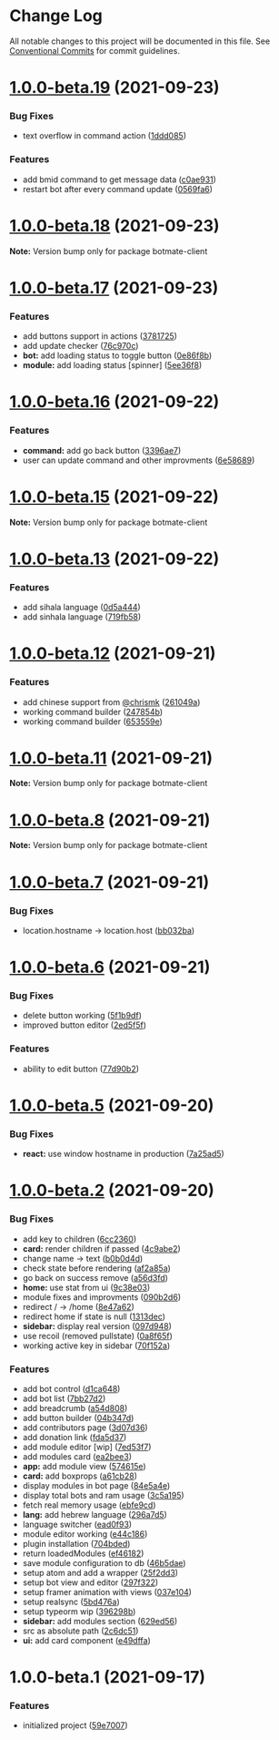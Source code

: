 # Change Log

All notable changes to this project will be documented in this file.
See [Conventional Commits](https://conventionalcommits.org) for commit guidelines.

# [1.0.0-beta.19](https://github.com/botmate/botmate/compare/v1.0.0-beta.18...v1.0.0-beta.19) (2021-09-23)


### Bug Fixes

* text overflow in command action ([1ddd085](https://github.com/botmate/botmate/commit/1ddd085e6ca62e4e0b90ebe82fe67d5ae72cc3a4))


### Features

* add bmid command to get message data ([c0ae931](https://github.com/botmate/botmate/commit/c0ae93152763f0d4d6a31e4b8417856c807d3776))
* restart bot after every command update ([0569fa6](https://github.com/botmate/botmate/commit/0569fa650f4cc15b78d27d51e84aa28fcb9d5ba4))





# [1.0.0-beta.18](https://github.com/botmate/botmate/compare/v1.0.0-beta.17...v1.0.0-beta.18) (2021-09-23)

**Note:** Version bump only for package botmate-client





# [1.0.0-beta.17](https://github.com/botmate/botmate/compare/v1.0.0-beta.16...v1.0.0-beta.17) (2021-09-23)


### Features

* add buttons support in actions ([3781725](https://github.com/botmate/botmate/commit/3781725f1421b904499ddc75c938bacd6d7cda0f))
* add update checker ([76c970c](https://github.com/botmate/botmate/commit/76c970c66ef288431f585706178d78ccb1395705))
* **bot:** add loading status to toggle button ([0e86f8b](https://github.com/botmate/botmate/commit/0e86f8bf5dc2a3ee572ab5905ea58f41cb88afeb))
* **module:** add loading status [spinner] ([5ee36f8](https://github.com/botmate/botmate/commit/5ee36f835f70e2e08ed34a3fc80f658beda8be24))





# [1.0.0-beta.16](https://github.com/botmate/botmate/compare/v1.0.0-beta.15...v1.0.0-beta.16) (2021-09-22)


### Features

* **command:** add go back button ([3396ae7](https://github.com/botmate/botmate/commit/3396ae7d0c5ba677282d644dd0b312402b59691b))
* user can update command and other improvments ([6e58689](https://github.com/botmate/botmate/commit/6e58689bf38c5e0b341e7552535bba62a6acac46))





# [1.0.0-beta.15](https://github.com/botmate/botmate/compare/v1.0.0-beta.14...v1.0.0-beta.15) (2021-09-22)

**Note:** Version bump only for package botmate-client





# [1.0.0-beta.13](https://github.com/botmate/botmate/compare/v1.0.0-beta.12...v1.0.0-beta.13) (2021-09-22)


### Features

* add sihala language ([0d5a444](https://github.com/botmate/botmate/commit/0d5a44479b35d51ce2ad45bc2e6f820cc6fc2ab5))
* add sinhala language ([719fb58](https://github.com/botmate/botmate/commit/719fb588d51e2336ca56d9ca570b8162c1be1161))





# [1.0.0-beta.12](https://github.com/botmate/botmate/compare/v1.0.0-beta.11...v1.0.0-beta.12) (2021-09-21)


### Features

* add chinese support from [@chrismk](https://github.com/chrismk) ([261049a](https://github.com/botmate/botmate/commit/261049a6d67e211a10fc8d8e4258505bcd545430))
* working command builder ([247854b](https://github.com/botmate/botmate/commit/247854b24e5510ac20b20c0303e360d62524201f))
* working command builder ([653559e](https://github.com/botmate/botmate/commit/653559e890261280c5ee103723c143fe22dea38e))





# [1.0.0-beta.11](https://github.com/botmate/botmate/compare/v1.0.0-beta.10...v1.0.0-beta.11) (2021-09-21)

**Note:** Version bump only for package botmate-client





# [1.0.0-beta.8](https://github.com/botmate/botmate/compare/v1.0.0-beta.7...v1.0.0-beta.8) (2021-09-21)

**Note:** Version bump only for package botmate-client





# [1.0.0-beta.7](https://github.com/botmate/botmate/compare/v1.0.0-beta.6...v1.0.0-beta.7) (2021-09-21)


### Bug Fixes

* 	location.hostname -> location.host ([bb032ba](https://github.com/botmate/botmate/commit/bb032bac0fe430a62dd75ebe963bee134f3ea832))





# [1.0.0-beta.6](https://github.com/botmate/botmate/compare/v1.0.0-beta.5...v1.0.0-beta.6) (2021-09-21)


### Bug Fixes

* delete button working ([5f1b9df](https://github.com/botmate/botmate/commit/5f1b9dfc344c235095bef17fed0d7bce318f1205))
* improved button editor ([2ed5f5f](https://github.com/botmate/botmate/commit/2ed5f5f5a156b5296930450528f35e99270300fb))


### Features

* ability to edit button ([77d90b2](https://github.com/botmate/botmate/commit/77d90b27697c7f98265981c0d9366fa1626b52b8))





# [1.0.0-beta.5](https://github.com/botmate/botmate/compare/v1.0.0-beta.3...v1.0.0-beta.5) (2021-09-20)


### Bug Fixes

* **react:** use window hostname in production ([7a25ad5](https://github.com/botmate/botmate/commit/7a25ad599b11c382d7dc4373ad29094a7da5296e))





# [1.0.0-beta.2](https://github.com/botmate/botmate/compare/v1.0.0-beta.1...v1.0.0-beta.2) (2021-09-20)


### Bug Fixes

* add key to children ([6cc2360](https://github.com/botmate/botmate/commit/6cc2360f3effee9f9887291d2b8f3b5903a0b8b9))
* **card:** render children if passed ([4c9abe2](https://github.com/botmate/botmate/commit/4c9abe2677e6fac94dcd06d2262e3c3d8979eb32))
* change name -> text ([b0b0d4d](https://github.com/botmate/botmate/commit/b0b0d4ded79dc0eb314d630b05ad4f52aa4e43de))
* check state before rendering ([af2a85a](https://github.com/botmate/botmate/commit/af2a85a4624288552c61842f6f82e6d291967e63))
* go back on success remove ([a56d3fd](https://github.com/botmate/botmate/commit/a56d3fd8a821b7d6ff5f89601cce6b5b9324d94a))
* **home:** use stat from ui ([9c38e03](https://github.com/botmate/botmate/commit/9c38e037aa665a49705cb0683688b026b91f21cf))
* module fixes and improvments ([090b2d6](https://github.com/botmate/botmate/commit/090b2d6737ba83cadd163994e3fb789b06b77023))
* redirect / -> /home ([8e47a62](https://github.com/botmate/botmate/commit/8e47a620f0422a5612976a74bad2710e324206d5))
* redirect home if state is null ([1313dec](https://github.com/botmate/botmate/commit/1313dec865a9ccbe71386857de36d3b5e1fe5c68))
* **sidebar:** display real version ([097d948](https://github.com/botmate/botmate/commit/097d94847cc4d4dd943eb5b69b044016e2518e0d))
* use recoil (removed pullstate) ([0a8f65f](https://github.com/botmate/botmate/commit/0a8f65f35310f20e37f7031a0a23fff4a83800c0))
* working active key in sidebar ([70f152a](https://github.com/botmate/botmate/commit/70f152abc42ce46f7e7c9d1978b59017c96fb45d))


### Features

* add bot control ([d1ca648](https://github.com/botmate/botmate/commit/d1ca64873c785b790fdfd7cc205fb086e7c78311))
* add bot list ([7bb27d2](https://github.com/botmate/botmate/commit/7bb27d21ab7125bb0c9d55ea0337ea68506c3839))
* add breadcrumb ([a54d808](https://github.com/botmate/botmate/commit/a54d808b5733fd79b84470488d5fcbf9f4cce36a))
* add button builder ([04b347d](https://github.com/botmate/botmate/commit/04b347d7a5b7ee9f8acdc4b88833f9f2c46a2d98))
* add contributors page ([3d07d36](https://github.com/botmate/botmate/commit/3d07d3667898c4771e246580cc5eea2f6afae22a))
* add donation link ([fda5d37](https://github.com/botmate/botmate/commit/fda5d37c469eb2fe1d13ca46170659b48c18acbd))
* add module editor [wip] ([7ed53f7](https://github.com/botmate/botmate/commit/7ed53f750c954d0c43a02e087737b20b62c510d5))
* add modules card ([ea2bee3](https://github.com/botmate/botmate/commit/ea2bee3ae8e67a65abccdc03dacd01d65f20ae59))
* **app:** add module view ([574615e](https://github.com/botmate/botmate/commit/574615e74f8ccfc97b9f42cc067dad4c110eccf6))
* **card:** add boxprops ([a61cb28](https://github.com/botmate/botmate/commit/a61cb280b9a38a985935d98cc8268ee2eb4bb37f))
* display modules in bot page ([84e5a4e](https://github.com/botmate/botmate/commit/84e5a4e00b98508d430fba69790423f384f8dc16))
* display total bots and ram usage ([3c5a195](https://github.com/botmate/botmate/commit/3c5a1959789a053f0e5e9091c05fc42fca282f9f))
* fetch real memory usage ([ebfe9cd](https://github.com/botmate/botmate/commit/ebfe9cd04ecdbec3766601e0bb161233a499521c))
* **lang:** add hebrew language ([296a7d5](https://github.com/botmate/botmate/commit/296a7d5db781eb37fac65685e8d5984b8c6b6c91))
* language switcher ([ead0f93](https://github.com/botmate/botmate/commit/ead0f930e66287b46a9c9f0aa8250070edd2f3fd))
* module editor working ([e44c186](https://github.com/botmate/botmate/commit/e44c186ea310688e26f3d8daf15487df2b41c26f))
* plugin installation ([704bded](https://github.com/botmate/botmate/commit/704bded67e2dc98d87a40ea3e8bbc438e3ea2aed))
* return loadedModules ([ef46182](https://github.com/botmate/botmate/commit/ef461820a8bce3faef632ab2bbaa774ebd889cdd))
* save module configuration to db ([46b5dae](https://github.com/botmate/botmate/commit/46b5daef01086de57cf08265a27acd3ed2ac3191))
* setup atom and add a wrapper ([25f2dd3](https://github.com/botmate/botmate/commit/25f2dd3e30bef40630dbd9d9d01570215ec491c1))
* setup bot view and editor ([297f322](https://github.com/botmate/botmate/commit/297f3224b39dc02e21844c14ae706aff0ff523d3))
* setup framer animation with views ([037e104](https://github.com/botmate/botmate/commit/037e10489731b3c53a7737c33030b86d1d74c3e8))
* setup realsync ([5bd476a](https://github.com/botmate/botmate/commit/5bd476a75b8839522b7e393837636b215cdad9d4))
* setup typeorm wip ([396298b](https://github.com/botmate/botmate/commit/396298b907702fb8c75cea1f585139eafea871ca))
* **sidebar:** add modules section ([629ed56](https://github.com/botmate/botmate/commit/629ed56f3c79127bca410ccbef9443bf82eb7b58))
* src as absolute path ([2c6dc51](https://github.com/botmate/botmate/commit/2c6dc5139d5261cc10034fd2366ae1527c92eb13))
* **ui:** add card component ([e49dffa](https://github.com/botmate/botmate/commit/e49dffae9818fea23a6da47cb8cebfaea41a1459))





# 1.0.0-beta.1 (2021-09-17)


### Features

* initialized project ([59e7007](https://github.com/botmate/botmate/commit/59e70078880871675bd249fb391280f135686352))
